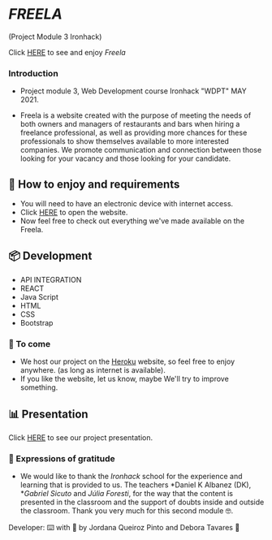 # *FREELA*

(Project Module 3 Ironhack)

 Click [HERE](https://freela-app.herokuapp.com/) to see and enjoy *Freela*

### Introduction

* Project module 3, Web Development course Ironhack "WDPT" MAY 2021.
    
* Freela is a website created with the purpose of meeting the needs of both owners and managers of restaurants and bars when hiring a freelance professional, as well as providing more chances for these professionals to show themselves available to more interested companies. We promote communication and connection between those looking for your vacancy and those looking for your candidate.

## 🚀 How to enjoy and requirements

* You will need to have an electronic device with internet access.
* Click [HERE](https://freela-app.herokuapp.com/) to open the website.
* Now feel free to check out everything we've made available on the Freela.

## 📦 Development

* API INTEGRATION
* REACT 
* Java Script
* HTML
* CSS
* Bootstrap

### 📌 To come

* We host our project on the [Heroku](https://www.heroku.com/) website, so feel free to enjoy anywhere. (as long as internet is available).
* If you like the website, let us know, maybe We'll try to improve something.

## 📊 Presentation

Click [HERE](https://slides.com/deboraaguiartavares/freela-english-presentation/fullscreen) to see our project presentation.

### 🎁 Expressions of gratitude

* We would like to thank the *Ironhack* school for the experience and learning that is provided to us.
The teachers *Daniel K Albanez (DK), **Gabriel Sicuto* and *Júlia Foresti*, for the way that the content is presented in the classroom and the support of doubts inside and outside the classroom.
Thank you very much for this second module 🤓.

Developer: ⌨️ with 💜 by Jordana Queiroz Pinto and Debora Tavares 👊
